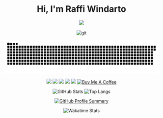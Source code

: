 <div align="center">
  
# Hi, I'm Raffi Windarto

<p align="center">
  <img src="https://readme-typing-svg.herokuapp.com?size=24&color=FFFFFF&lines=We+code,+we+connect,+we+conquer🛡️" />
</p>


![git](https://github.com/user-attachments/assets/0bbe1d88-a83c-4ad2-8a7f-3066c862067a)

<p align="center">
  <img src="https://github.com/Wallens11/Wallens11/blob/output/snake.svg" alt="GitHub Contribution Snake Animation"/>
</p>


![](https://img.shields.io/badge/HTML-e34c26?style=flat&logo=html5&logoColor=white)
![](https://img.shields.io/badge/JavaScript-F7DF1E?style=flat&logo=javascript&logoColor=black)
![](https://img.shields.io/badge/TypeScript-3178C6?style=flat&logo=typescript&logoColor=white)
![](https://img.shields.io/badge/Node.js-339933?style=flat&logo=node.js&logoColor=white)
![](https://img.shields.io/badge/Google_Cloud-4285F4?style=flat&logo=google-cloud&logoColor=white)</b>
[![Buy Me A Coffee](https://img.shields.io/badge/☕-Buy%20Me%20a%20Coffee-yellow)](https://www.buymeacoffee.com/Wallens11)

![GitHub Stats](https://github-readme-stats.vercel.app/api?username=Wallens11&show_icons=true&theme=dark)  ![Top Langs](https://github-readme-stats.vercel.app/api/top-langs/?username=Wallens11&layout=compact&theme=dark)

[![GitHub Profile Summary](https://github-profile-summary-cards.vercel.app/api/cards/profile-details?username=Wallens11&theme=github_dark)](https://github.com/Wallens11) 


![Wakatime Stats](https://github-readme-stats.vercel.app/api/wakatime?username=Wallens11&theme=dark)



</div>
